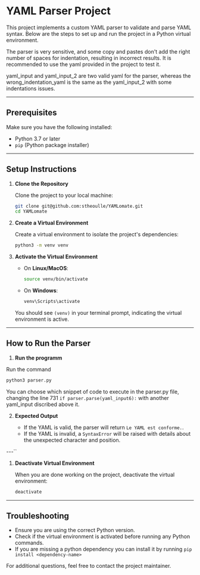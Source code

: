 # YAML Parser Project

This project implements a custom YAML parser to validate and parse YAML syntax. Below are the steps to set up and run the project in a Python virtual environment.

The parser is very sensitive, and some copy and pastes don't add the right number of spaces for indentation, resulting in incorrect results. 
It is recommended to use the yaml provided in the project to test it.

yaml_input and yaml_input_2 are two valid yaml for the parser, whereas the wrong_indentation_yaml is the same as the yaml_input_2 with some indentations issues. 

---

## Prerequisites

Make sure you have the following installed:
- Python 3.7 or later
- `pip` (Python package installer)

---

## Setup Instructions

1. **Clone the Repository**

   Clone the project to your local machine:
   ```bash
   git clone git@github.com:stheoulle/YAMLomate.git
   cd YAMLomate
   ```

2. **Create a Virtual Environment**

   Create a virtual environment to isolate the project's dependencies:
   ```bash
   python3 -m venv venv
   ```

3. **Activate the Virtual Environment**

   - On **Linux/MacOS**:
     ```bash
     source venv/bin/activate
     ```
   - On **Windows**:
     ```bash
     venv\Scripts\activate
     ```

   You should see `(venv)` in your terminal prompt, indicating the virtual environment is active.

---

## How to Run the Parser

1. **Run the programm**

Run the command 
```bash
python3 parser.py
```
You can choose which snippet of code to execute in the parser.py file, changing the line 731 `if parser.parse(yaml_input6):` with another yaml_input discribed above it.


2. **Expected Output**

   - If the YAML is valid, the parser will return `Le YAML est conforme.`.
   - If the YAML is invalid, a `SyntaxError` will be raised with details about the unexpected character and position.

---``

1. **Deactivate Virtual Environment**

   When you are done working on the project, deactivate the virtual environment:
   ```bash
   deactivate
   ```

---

## Troubleshooting

- Ensure you are using the correct Python version.
- Check if the virtual environment is activated before running any Python commands.
- If you are missing a python dependency you can install it by running `pip install <dependency-name>`


For additional questions, feel free to contact the project maintainer.